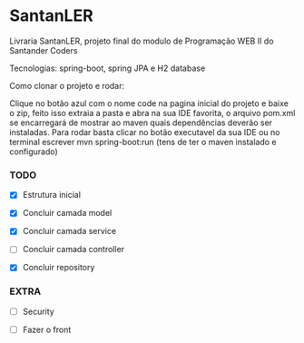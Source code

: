# SantanLER
Livraria SantanLER, projeto final do modulo de Programação WEB II do Santander Coders


Tecnologias: spring-boot, spring JPA e H2 database


Como clonar o projeto e rodar: 

Clique no botão azul com o nome code na pagina inicial do projeto e baixe o zip, feito isso extraia a pasta e abra na sua IDE favorita, o arquivo pom.xml se encarregará de mostrar ao maven quais dependências deverão ser instaladas. Para rodar basta clicar no botão executavel da sua IDE ou no terminal escrever mvn spring-boot:run (tens de ter o maven instalado e configurado)




<h3>TODO</h3>

- [x] Estrutura inicial
- [x] Concluir camada model
- [X] Concluir camada service
- [ ] Concluir camada controller
- [X] Concluir repository


<h3>EXTRA</h3>

- [ ] Security
- [ ] Fazer o front


